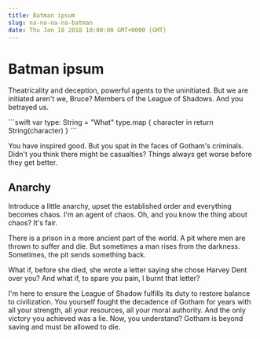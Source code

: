 ```yaml
---
title: Batman ipsum
slug: na-na-na-na-batman
date: Thu Jan 18 2018 10:00:00 GMT+0000 (GMT)
---
```


# Batman ipsum

Theatricality and deception, powerful agents to the uninitiated. But we are initiated aren't we, Bruce? Members of the League of Shadows. And you betrayed us.

<div class="code">
```swift
var type: String = "What"
type.map { character in
    return String(character)
}
```
</div>

You have inspired good. But you spat in the faces of Gotham's criminals. Didn't you think there might be casualties? Things always get worse before they get better.

## Anarchy

Introduce a little anarchy, upset the established order and everything becomes chaos. I'm an agent of chaos. Oh, and you know the thing about chaos? It's fair.

There is a prison in a more ancient part of the world. A pit where men are thrown to suffer and die. But sometimes a man rises from the darkness. Sometimes, the pit sends something back.

What if, before she died, she wrote a letter saying she chose Harvey Dent over you? And what if, to spare you pain, I burnt that letter?

I'm here to ensure the League of Shadow fulfills its duty to restore balance to civilization. You yourself fought the decadence of Gotham for years with all your strength, all your resources, all your moral authority. And the only victory you achieved was a lie. Now, you understand? Gotham is beyond saving and must be allowed to die.
